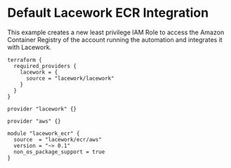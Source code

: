 # Default Lacework ECR Integration

This example creates a new least privilege IAM Role to access the Amazon Container Registry of the account running the automation and integrates it with Lacework.

```hcl
terraform {
  required_providers {
    lacework = {
      source = "lacework/lacework"
    }
  }
}

provider "lacework" {}

provider "aws" {}

module "lacework_ecr" {
  source  = "lacework/ecr/aws"
  version = "~> 0.1"
  non_os_package_support = true
}
```
